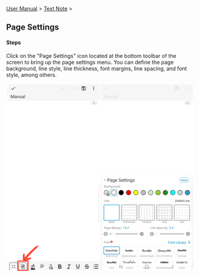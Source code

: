 [User Manual](/dragonnest/drawnote/manual/en) > [Text Note](/dragonnest/drawnote/manual/en/text_note) >

Page Settings
---
#### Steps

Click on the "Page Settings" icon located at the bottom toolbar of the screen to bring up the page settings menu. You can define the page background, line style, line thickness, font margins, line spacing, and font style, among others.

![](imgs/page_settings1.png)